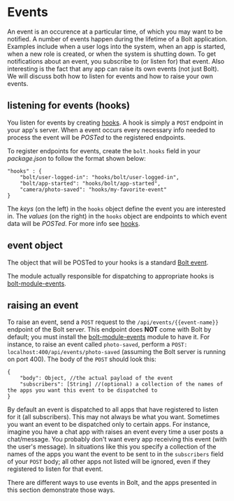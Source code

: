 # Events

An event is an occurence at a particular time, of which you may want to be notified. A number of events happen during the lifetime of a Bolt application. Examples include when a user logs into the system, when an app is started, when a new role is created, or when the system is shutting down. To get notifications about an event, you subscribe to \(or listen for\) that event. Also interesting is the fact that any app can raise its own events \(not just Bolt\). We will discuss both how to listen for events and how to raise your own events.

## listening for events \(hooks\)

You listen for events by creating [hooks](/hooks.md). A hook is simply a `POST` endpoint in your app's server. When a event occurs every necessary info needed to process the event will be _POSTed_ to the registered endpoints.

To register endpoints for events, create the `bolt.hooks` field in your _package.json_ to follow the format shown below:

```
"hooks" : {
    "bolt/user-logged-in": "hooks/bolt/user-logged-in",
    "bolt/app-started": "hooks/bolt/app-started",
    "camera/photo-saved": "hooks/my-favorite-event"
}
```

The _keys_ \(on the left\) in the `hooks` object define the event you are interested in. The _values_ \(on the right\) in the `hooks` object are endpoints to which event data will be _POSTed_. For more info see [hooks](/hooks.md).

## event object

The object that will be POSTed to your hooks is a standard [Bolt event](/bolt-event.md).

The module actually responsible for dispatching to appropriate hooks is [bolt-module-events](/bolt-module-events.md).

## raising an event

To raise an event, send a `POST` request to the `/api/events/{{event-name}}` endpoint of the Bolt server. This endpoint does **NOT** come with Bolt by default; you must install the [bolt-module-events](/bolt-module-events.md) module to have it. For instance, to raise an event called `photo-saved`, perform a `POST: localhost:400/api/events/photo-saved` \(assuming the Bolt server is running on port 400\). The body of the `POST` should look this:

```
{
    "body": Object, //the actual payload of the event
    "subscribers": [String] //(optional) a collection of the names of the apps you want this event to be dispatched to
}
```

By default an event is dispatched to all apps that have registered to listen for it \(all subscribers\). This may not always be what you want. Sometimes you want an event to be dispatched only to certain apps. For instance, imagine you have a chat app with raises an event every time a user posts a chat/message. You probably don't want every app receiving this event \(with the user's message\). In situations like this you specify a collection of the names of the apps you want the event to be sent to in the `subscribers` field of your `POST` body; all other apps not listed will be ignored, even if they registered to listen for that event.

There are different ways to use events in Bolt, and the apps presented in this section demonstrate those ways.


